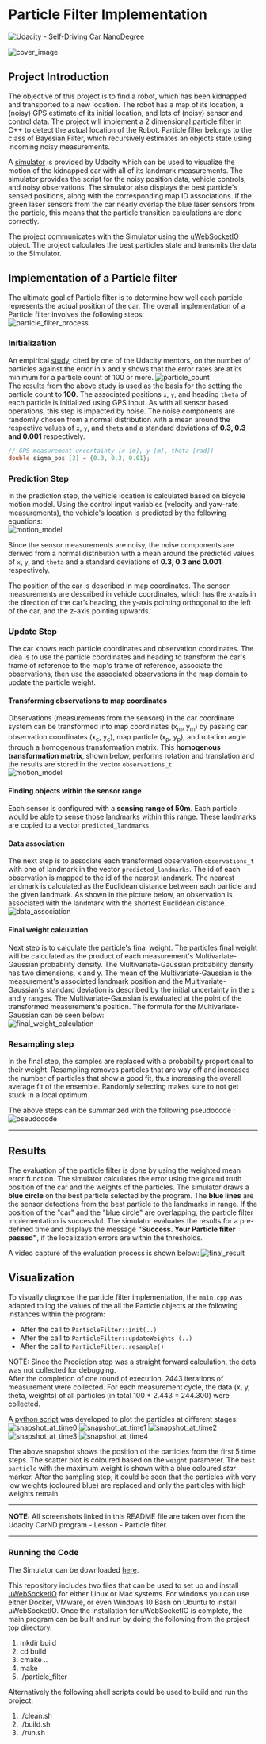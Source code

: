 # Particle Filter Implementation
[![Udacity - Self-Driving Car NanoDegree](https://s3.amazonaws.com/udacity-sdc/github/shield-carnd.svg)](http://www.udacity.com/drive)

![cover_image](./images/graphic_track.jpg)

## Project Introduction
The objective of this project is to find a robot, which has been kidnapped and transported to a new location. The robot has a map of its location, a (noisy) GPS estimate of its initial location, and lots of (noisy) sensor and control data. The project will implement a 2 dimensional particle filter in C++ to detect the actual location of the Robot.
Particle filter belongs to the class of Bayesian Filter, which recursively estimates an objects state using incoming noisy measurements.

A [simulator](https://github.com/udacity/self-driving-car-sim/) is provided by Udacity which can be used to visualize the motion of the kidnapped car with all of its landmark measurements. The simulator provides the script for the noisy position data, vehicle controls, and noisy observations. The simulator also displays the best particle's sensed positions, along with the corresponding map ID associations. If the green laser sensors from the car nearly overlap the blue laser sensors from the particle, this means that the particle transition calculations are done correctly.

The project communicates with the Simulator using the [uWebSocketIO](https://github.com/uWebSockets/uWebSockets) object. The project calculates the best particles state and transmits the data to the Simulator.

[//]: # (Image References)

[image1]: ./images/particle_filter_process.png "particle filter implementation process"
[image2]: ./images/particle_count.png "particle count"
[image3]: ./images/motion_models.png "motion model"
[image4]: ./images/pseudo_code.png "pseudo code"
[image5]: ./images/homogenous_transformation.png "homogenous transformation"
[image6]: ./images/data_association.png "data association"
[image7]: ./images/final_weight.png "final weight calculation"
[image8]: ./images/pseudo_code.png "pseudocode"
[image9]: ./images/plot_at_time_0.jpg "particle filter snapshot"
[image10]: ./images/plot_at_time_1.jpg "particle filter snapshot"
[image11]: ./images/plot_at_time_2.jpg "particle filter snapshot"
[image12]: ./images/plot_at_time_3.jpg "particle filter snapshot"
[image13]: ./images/plot_at_time_4.jpg "particle filter snapshot"
[image14]: ./images/result.gif "result"

## Implementation of a Particle filter
The ultimate goal of Particle filter is to determine how well each particle represents the actual position of the car. The overall implementation of a Particle filter involves the following steps: <br>
![particle_filter_process][image1]

### Initialization
An empirical [study](https://knowledge.udacity.com/questions/29851), cited by one of the Udacity mentors, on the number of particles against the error in x and y shows that the error rates are at its minimum for a particle count of 100 or more.
![particle_count][image2]<br>
The results from the above study is used as the basis for the setting the particle count to **100**.
The associated positions `x`, `y`, and heading `theta` of each particle is initialized using GPS input. As with all sensor based operations, this step is impacted by noise. The noise components are randomly chosen from a normal distribution with a mean around the respective values of  `x`, `y`, and `theta` and a standard deviations of **0.3, 0.3 and 0.001** respectively.
```c++
// GPS measurement uncertainty [x [m], y [m], theta [rad]]
double sigma_pos [3] = {0.3, 0.3, 0.01};
```

### Prediction Step
In the prediction step, the vehicle location is calculated based on bicycle motion model. Using the control input variables (velocity and yaw-rate measurements), the vehicle's location is predicted by the following equations:<br>
![motion_model][image3]

Since the sensor measurements are noisy, the noise components are derived from a normal distribution with a mean around the predicted values of  `x`, `y`, and `theta` and a standard deviations of **0.3, 0.3 and 0.001** respectively.

The position of the car is described in map coordinates. The sensor measurements are described in vehicle coordinates, which has the x-axis in the direction of the car’s heading, the y-axis pointing orthogonal to the left of the car, and the z-axis pointing upwards.

### Update Step
The car knows each particle coordinates and observation coordinates. The idea is to use the particle coordinates and heading to transform the car's frame of reference to the map's frame of reference, associate the observations, then use the associated observations in the map domain to update the particle weight.

#### Transforming observations to map coordinates
Observations (measurements from the sensors) in the car coordinate system can be transformed into map coordinates (x<sub>m</sub>, y<sub>m</sub>) by passing car observation coordinates (x<sub>c</sub>, y<sub>c</sub>), map particle (x<sub>p</sub>, y<sub>p</sub>), and rotation angle through a homogenous transformation matrix. This **homogenous transformation matrix**, shown below, performs rotation and translation and the results are stored in the vector `observations_t`. <br>
![motion_model][image5]

#### Finding objects within the sensor range
Each sensor is configured with a **sensing range of 50m**. Each particle would be able to sense those landmarks within this range. These landmarks are copied to a vector `predicted_landmarks`.

#### Data association
The next step is to associate each transformed observation `observations_t` with one of landmark in the vector `predicted_landmarks`. The id of each observation is mapped to the id of the nearest landmark. The nearest landmark is calculated as the Euclidean distance between each particle and the given landmark. As shown in the picture below, an observation is associated with the landmark with the shortest Euclidean distance.<br>
![data_association][image6]

#### Final weight calculation
Next step is to calculate the particle's final weight. The particles final weight will be calculated as the product of each measurement's Multivariate-Gaussian probability density. The Multivariate-Gaussian probability density has two dimensions, x and y. The mean of the Multivariate-Gaussian is the measurement's associated landmark position and the Multivariate-Gaussian's standard deviation is described by the initial uncertainty in the x and y ranges. The Multivariate-Gaussian is evaluated at the point of the transformed measurement's position. The formula for the Multivariate-Gaussian can be seen below: <br>
![final_weight_calculation][image7]

### Resampling step
In the final step, the samples are replaced with a probability proportional to their weight. Resampling removes particles that are way off and increases the number of particles that show a good fit, thus increasing the overall average fit of the ensemble. Randomly selecting makes sure to not get stuck in a local optimum.

The above steps can be summarized with the following pseudocode :<br>
![pseudocode][image8]

---

## Results
The evaluation of the particle filter is done by using the weighted mean error function. The simulator calculates the error using the ground truth position of the car and the weights of the particles.
The simulator draws a **blue circle** on the best particle selected by the program. The **blue lines** are the sensor detections from the best particle to the landmarks in range. If the position of the "car" and the "blue circle" are overlapping, the particle filter implementation is successful. The simulator evaluates the results for a pre-defined time and displays the message **"Success. Your Particle filter passed"**, if the localization errors are within the thresholds.

A video capture of the evaluation process is shown below:
![final_result][image14]


## Visualization
To visually diagnose the particle filter implementation, the `main.cpp` was adapted to log the values of the all the Particle objects at the following instances within the program:
- After the call to `ParticleFilter::init(..)`
- After the call to `ParticleFilter::updateWeights (..)`
- After the call to `ParticleFilter::resample()`

NOTE: Since the Prediction step was a straight forward calculation, the data was not collected for debugging.<br>
After the completion of one round of execution, 2443 iterations of measurement were collected. For each measurement cycle, the data (x, y, theta, weights) of all particles (in total 100 * 2.443 = 244.300) were collected.

A [python script](https://github.com/thm2kor/Udacity-CarND-Kidnapped-Vehicle-P6/blob/main/visualizer/visualizer.py) was developed to plot the particles at different stages.<br>
![snapshot_at_time0][image9]
![snapshot_at_time1][image10]
![snapshot_at_time2][image11]
![snapshot_at_time3][image11]
![snapshot_at_time4][image12]

The above snapshot shows the position of the particles from the first 5 time steps. The scatter plot is coloured based on the `weight` parameter. The `best particle` with the maximum weight is shown with a blue coloured *star* marker. After the sampling step, it could be seen that the particles with very low weights (coloured blue) are replaced and only the particles with high weights remain.

---

**NOTE:** All screenshots linked in this README file are taken over from the Udacity CarND program - Lesson - Particle filter.

---
### Running the Code
The Simulator can be downloaded [here](https://github.com/udacity/self-driving-car-sim/releases).

This repository includes two files that can be used to set up and install [uWebSocketIO](https://github.com/uWebSockets/uWebSockets) for either Linux or Mac systems. For windows you can use either Docker, VMware, or even Windows 10 Bash on Ubuntu to install uWebSocketIO. Once the installation for uWebSocketIO is complete, the main program can be built and run by doing the following from the project top directory.

1. mkdir build
2. cd build
3. cmake ..
4. make
5. ./particle_filter

Alternatively the following shell scripts could be used to build and run the project:

1. ./clean.sh
2. ./build.sh
3. ./run.sh
